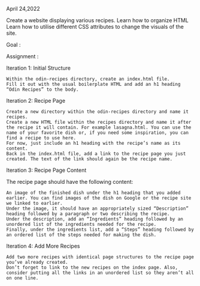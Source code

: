 April 24,2022

Create a website displaying various recipes.
Learn how to organize HTML 
Learn how to utilise different CSS attributes to change the visuals of the site.

Goal : 



Assignment : 

Iteration 1: Initial Structure

    Within the odin-recipes directory, create an index.html file.
    Fill it out with the usual boilerplate HTML and add an h1 heading “Odin Recipes” to the body.

Iteration 2: Recipe Page

    Create a new directory within the odin-recipes directory and name it recipes.
    Create a new HTML file within the recipes directory and name it after the recipe it will contain. For example lasagna.html. You can use the name of your favorite dish or, if you need some inspiration, you can find a recipe to use here.
    For now, just include an h1 heading with the recipe’s name as its content.
    Back in the index.html file, add a link to the recipe page you just created. The text of the link should again be the recipe name.

Iteration 3: Recipe Page Content

The recipe page should have the following content:

    An image of the finished dish under the h1 heading that you added earlier. You can find images of the dish on Google or the recipe site we linked to earlier.
    Under the image, it should have an appropriately sized “Description” heading followed by a paragraph or two describing the recipe.
    Under the description, add an “Ingredients” heading followed by an unordered list of the ingredients needed for the recipe.
    Finally, under the ingredients list, add a “Steps” heading followed by an ordered list of the steps needed for making the dish.

Iteration 4: Add More Recipes

    Add two more recipes with identical page structures to the recipe page you’ve already created.
    Don’t forget to link to the new recipes on the index page. Also, consider putting all the links in an unordered list so they aren’t all on one line.

